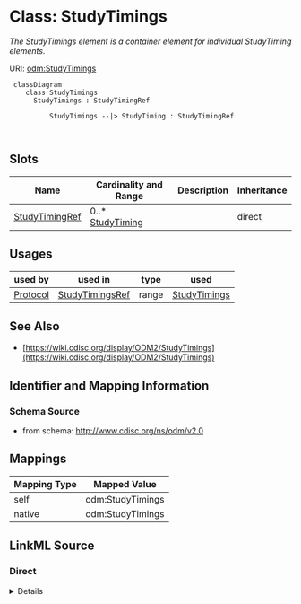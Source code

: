 # Class: StudyTimings


_The StudyTimings element is a container element for individual StudyTiming elements._





URI: [odm:StudyTimings](http://www.cdisc.org/ns/odm/v2.0/StudyTimings)



```mermaid
 classDiagram
    class StudyTimings
      StudyTimings : StudyTimingRef
        
          StudyTimings --|> StudyTiming : StudyTimingRef
        
      
```




<!-- no inheritance hierarchy -->


## Slots

| Name | Cardinality and Range | Description | Inheritance |
| ---  | --- | --- | --- |
| [StudyTimingRef](StudyTimingRef.md) | 0..* <br/> [StudyTiming](StudyTiming.md) |  | direct |





## Usages

| used by | used in | type | used |
| ---  | --- | --- | --- |
| [Protocol](Protocol.md) | [StudyTimingsRef](StudyTimingsRef.md) | range | [StudyTimings](StudyTimings.md) |






## See Also

* [https://wiki.cdisc.org/display/ODM2/StudyTimings](https://wiki.cdisc.org/display/ODM2/StudyTimings)

## Identifier and Mapping Information







### Schema Source


* from schema: http://www.cdisc.org/ns/odm/v2.0





## Mappings

| Mapping Type | Mapped Value |
| ---  | ---  |
| self | odm:StudyTimings |
| native | odm:StudyTimings |





## LinkML Source

<!-- TODO: investigate https://stackoverflow.com/questions/37606292/how-to-create-tabbed-code-blocks-in-mkdocs-or-sphinx -->

### Direct

<details>
```yaml
name: StudyTimings
description: The StudyTimings element is a container element for individual StudyTiming
  elements.
from_schema: http://www.cdisc.org/ns/odm/v2.0
see_also:
- https://wiki.cdisc.org/display/ODM2/StudyTimings
slots:
- StudyTimingRef
slot_usage:
  StudyTimingRef:
    name: StudyTimingRef
    multivalued: true
    domain_of:
    - StudyTimings
    range: StudyTiming
    inlined: true
    inlined_as_list: true
class_uri: odm:StudyTimings

```
</details>

### Induced

<details>
```yaml
name: StudyTimings
description: The StudyTimings element is a container element for individual StudyTiming
  elements.
from_schema: http://www.cdisc.org/ns/odm/v2.0
see_also:
- https://wiki.cdisc.org/display/ODM2/StudyTimings
slot_usage:
  StudyTimingRef:
    name: StudyTimingRef
    multivalued: true
    domain_of:
    - StudyTimings
    range: StudyTiming
    inlined: true
    inlined_as_list: true
attributes:
  StudyTimingRef:
    name: StudyTimingRef
    from_schema: http://www.cdisc.org/ns/odm/v2.0
    rank: 1000
    multivalued: true
    identifier: false
    alias: StudyTimingRef
    owner: StudyTimings
    domain_of:
    - StudyTimings
    range: StudyTiming
    inlined: true
    inlined_as_list: true
class_uri: odm:StudyTimings

```
</details>